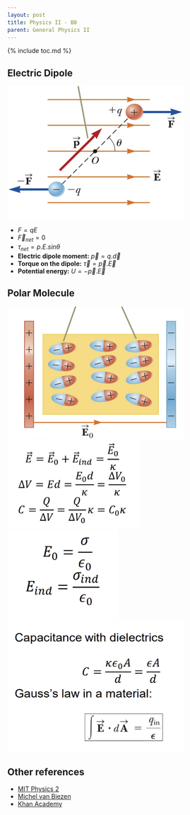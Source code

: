 ```yaml
---
layout: post
title: Physics II - B8
parent: General Physics II
---
```


{% include toc.md %}

## Electric Dipole
<img src = "P5KFKPu.png" width = 400 height = 300>

* $F = qE$
* $\vec F_{net} = 0$
* $\tau_{net} = p.E.sin\theta$
* **Electric dipole moment:** $\vec p = q.\vec d$
* **Torque on the dipole:** $\vec \tau = \vec p. \vec E$
* **Potential energy:** $U = -\vec p. \vec E$

## Polar Molecule
<img src = "RUklwVO.png" width = 400 height = 300>

<img src = "rO7haY2.png" width = 300 height = 200>

<img src = "DcehsfT.png" width = 250 height = 200>

<img src = "srgM291.png" width = 400 height = 300>


## Other references
* [MIT Physics 2](https://www.youtube.com/playlist?list=PLyQSN7X0ro2314mKyUiOILaOC2hk6Pc3j)
* [Michel van Biezen](https://www.youtube.com/playlist?list=PLX2gX-ftPVXX7BZOcM1Y2gb8IQrTBrmUB)
* [Khan Academy](https://www.khanacademy.org/science/in-in-class-12th-physics-india)